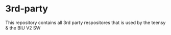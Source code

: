 # 3rd-party
This repository contains all 3rd party respositores that is
used by the teensy & the BIU V2 SW
